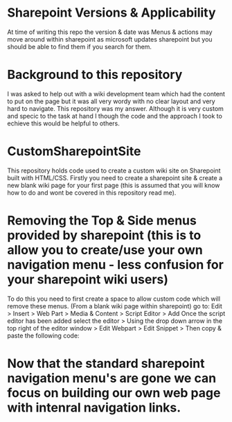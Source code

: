 # Sharepoint Versions & Applicability
At time of writing this repo the version & date was
Menus & actions may move around within sharepoint as microsoft updates sharepoint but you should be able to find them if you search for them.

# Background to this repository
I was asked to help out with a wiki development team which had the content to put on the page but it was all very wordy with no clear layout and very hard to navigate. This repository was my answer. Although it is very custom and specic to the task at hand I though the code and the approach I took to echieve this would be helpful to others.

# CustomSharepointSite
This repository holds code used to create a custom wiki site on Sharepoint built with HTML/CSS.
Firstly you need to create a sharepoint site & create a new blank wiki page for your first page (this is assumed that you will know how to do and wont be covered in this repository read me).

# Removing the Top & Side menus provided by sharepoint (this is to allow you to create/use your own navigation menu - less confusion for your sharepoint wiki users)
To do this you need to first create a space to allow custom code which will remove these menus.
(From a blank wiki page within sharepoint) go to: 
Edit > Insert > Web Part > Media & Content > Script Editor > Add
Once the script editor has been added select the editor > Using the drop down arrow in the top right of the editor window > Edit Webpart > Edit Snippet > Then copy & paste the following code:
<style>
#sideNavBox { DISPLAY: none }
#contentBox { margin-left: 0px }
#titleAreaBox { DISPLAY: none }
</style>

# Now that the standard sharepoint navigation menu's are gone we can focus on building our own web page with intenral navigation links.
